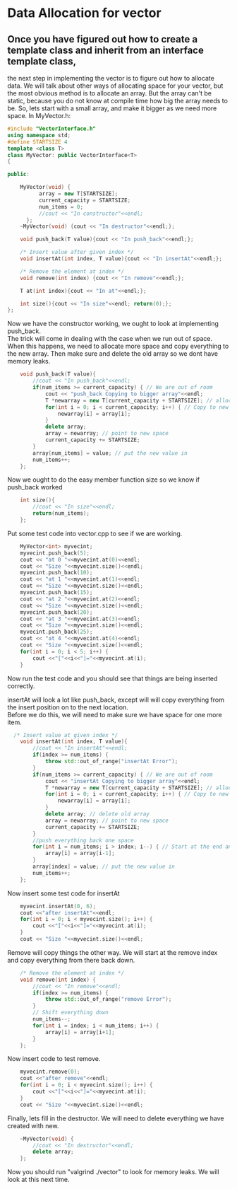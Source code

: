# Data Allocation for vector
## Once you have figured out how to create a template class and inherit from an interface template class, 
the next step in implementing the vector is to figure out how to allocate data.  We will talk about other ways of 
allocating space for your vector, but the most obvious method is to allocate an array.  But the array can't be static, 
because you do not know at compile time how big the array needs to be.  So, lets start with a small array, and make 
it bigger as we need more space.  In MyVector.h:
```c++
#include "VectorInterface.h"
using namespace std;
#define STARTSIZE 4
template <class T>
class MyVector: public VectorInterface<T>
{

public:

    MyVector(void) {
		  array = new T[STARTSIZE];
		  current_capacity = STARTSIZE;
		  num_items = 0;
		  //cout << "In constructor"<<endl;
	  };
    ~MyVector(void) {cout << "In destructor"<<endl;};

    void push_back(T value){cout << "In push_back"<<endl;};

    /* Insert value after given index */
    void insertAt(int index, T value){cout << "In insertAt"<<endl;};

    /* Remove the element at index */
    void remove(int index) {cout << "In remove"<<endl;};

    T at(int index){cout << "In at"<<endl;};

    int size(){cout << "In size"<<endl; return(0);};
};
```
Now we have the constructor working, we ought to look at implementing push_back.  
The trick will come in dealing with the case when we run out of space.
When this happens, we need to allocate more space and copy everything to the new array.
Then make sure and delete the old array so we dont have memory leaks.
```c++
	void push_back(T value){
		//cout << "In push_back"<<endl;
		if(num_items >= current_capacity) { // We are out of room
			cout << "push_back Copying to bigger array"<<endl;
			T *newarray = new T[current_capacity + STARTSIZE]; // allocate
			for(int i = 0; i < current_capacity; i++) { // Copy to new array
				newarray[i] = array[i];
			}
			delete array;
			array = newarray; // point to new space
			current_capacity += STARTSIZE;
		}
		array[num_items] = value; // put the new value in
		num_items++;
	};
```
Now we ought to do the easy member function size so we know if push_back worked
```c++
	int size(){
		//cout << "In size"<<endl; 
		return(num_items);
	};
```
Put some test code into vector.cpp to see if we are working.
```c++
    MyVector<int> myvecint;
    myvecint.push_back(5);
    cout << "at 0 "<<myvecint.at(0)<<endl;
    cout << "Size "<<myvecint.size()<<endl;
    myvecint.push_back(10);
    cout << "at 1 "<<myvecint.at(1)<<endl;
    cout << "Size "<<myvecint.size()<<endl;
    myvecint.push_back(15);
    cout << "at 2 "<<myvecint.at(2)<<endl;
    cout << "Size "<<myvecint.size()<<endl;
    myvecint.push_back(20);
    cout << "at 3 "<<myvecint.at(3)<<endl;
    cout << "Size "<<myvecint.size()<<endl;
    myvecint.push_back(25);
    cout << "at 4 "<<myvecint.at(4)<<endl;
    cout << "Size "<<myvecint.size()<<endl;
    for(int i = 0; i < 5; i++) {
        cout <<"["<<i<<"]="<<myvecint.at(i);
    }
```
Now run the test code and you should see that things are being inserted correctly.

insertAt will look a lot like push_back, except will will copy everything from the insert position on to the next location.  
Before we do this, we will need to make sure we have space for one more item.
```c++
  /* Insert value at given index */
	void insertAt(int index, T value){
		//cout << "In insertAt"<<endl;
		if(index >= num_items) {
			throw std::out_of_range("insertAt Error");
		}
		if(num_items >= current_capacity) { // We are out of room
			cout << "insertAt Copying to bigger array"<<endl;
			T *newarray = new T[current_capacity + STARTSIZE]; // allocate
			for(int i = 0; i < current_capacity; i++) { // Copy to new array
				newarray[i] = array[i];
			}
			delete array; // delete old array
			array = newarray; // point to new space
			current_capacity += STARTSIZE;
		}
		//push everything back one space
		for(int i = num_items; i > index; i--) { // Start at the end and move down
			array[i] = array[i-1];
		}
		array[index] = value; // put the new value in
		num_items++;
	};
```
Now insert some test code for insertAt
```c++
    myvecint.insertAt(0, 6);
    cout <<"after insertAt"<<endl;
    for(int i = 0; i < myvecint.size(); i++) {
        cout <<"["<<i<<"]="<<myvecint.at(i);
    }
    cout << "Size "<<myvecint.size()<<endl;
```
Remove will copy things the other way.  We will start at the remove index and copy everything from there back down.
```c++
	/* Remove the element at index */
	void remove(int index) {
		//cout << "In remove"<<endl;
		if(index >= num_items) {
			throw std::out_of_range("remove Error");
		}
		// Shift everything down 
		num_items--;
		for(int i = index; i < num_items; i++) {
			array[i] = array[i+1];
		}
	};
```
Now insert code to test remove.
```c++
    myvecint.remove(0);
    cout <<"after remove"<<endl;
    for(int i = 0; i < myvecint.size(); i++) {
        cout <<"["<<i<<"]="<<myvecint.at(i);
    }
    cout << "Size "<<myvecint.size()<<endl;
```
Finally, lets fill in the destructor.  We will need to delete everything we have created with new.
```c++
	~MyVector(void) {
		//cout << "In destructor"<<endl;
		delete array;
	};
```
Now you should run "valgrind ./vector" to look for memory leaks.  We will look at this next time.
